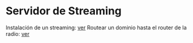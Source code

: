 # Servidor de Streaming
Instalación de un streaming: [ver](streaming.md)
Routear un dominio hasta el router de la radio: [ver](router.md)

